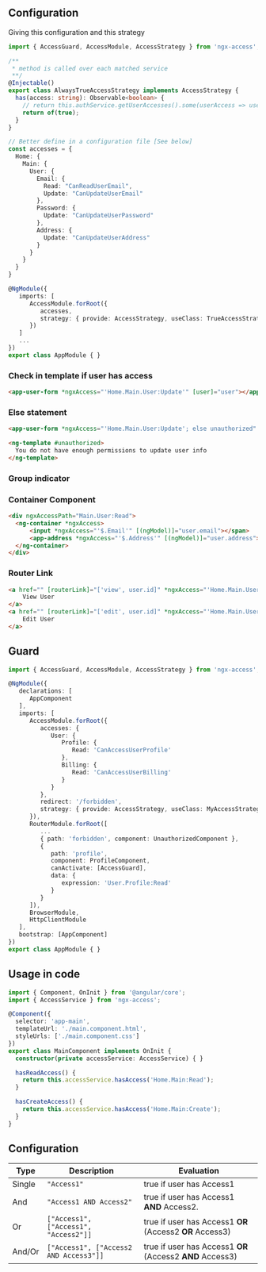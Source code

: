 ## Configuration

Giving this configuration and this strategy

```ts
import { AccessGuard, AccessModule, AccessStrategy } from 'ngx-access';

/**
 * method is called over each matched service
 **/
@Injectable()
export class AlwaysTrueAccessStrategy implements AccessStrategy {
  has(access: string): Observable<boolean> {
    // return this.authService.getUserAccesses().some(userAccess => userAccess === access)
    return of(true);
  }
}

// Better define in a configuration file [See below]
const accesses = {
  Home: {
    Main: {
      User: {
        Email: {
          Read: "CanReadUserEmail",
          Update: "CanUpdateUserEmail"
        },
        Password: {
          Update: "CanUpdateUserPassword"
        },
        Address: {
          Update: "CanUpdateUserAddress"
        }
      }
    }
  }
}

@NgModule({
   imports: [
      AccessModule.forRoot({
         accesses,
         strategy: { provide: AccessStrategy, useClass: TrueAccessStrategy }
      })
   ]
   ...
})
export class AppModule { }
```

### Check in template if user has access
```html
<app-user-form *ngxAccess="'Home.Main.User:Update'" [user]="user"></app-user-form>
```

### Else statement
```html
<app-user-form *ngxAccess="'Home.Main.User:Update'; else unauthorized" [user]="user"></app-user-form>

<ng-template #unauthorized>
  You do not have enough permissions to update user info
</ng-template>
```

### Group indicator
### Container Component
```html
<div ngxAccessPath="Main.User:Read">
  <ng-container *ngxAccess>
      <input *ngxAccess="'$.Email'" [(ngModel)]="user.email"></span>
      <app-address *ngxAccess="'$.Address'" [(ngModel)]="user.address"></app-address>
  </ng-container>
</div>
```

### Router Link
```html
<a href="" [routerLink]="['view', user.id]" *ngxAccess="'Home.Main.User:Read'">
    View User
</a>
<a href="" [routerLink]="['edit', user.id]" *ngxAccess="'Home.Main.User:Update'">
    Edit User
</a>
```

## Guard
```ts
import { AccessGuard, AccessModule, AccessStrategy } from 'ngx-access';

@NgModule({
   declarations: [
      AppComponent
   ],
   imports: [
      AccessModule.forRoot({
         accesses: {
            User: {
               Profile: {
                  Read: 'CanAccessUserProfile'
               },
               Billing: {
                  Read: 'CanAccessUserBilling'
               }
            }
         },
         redirect: '/forbidden',
         strategy: { provide: AccessStrategy, useClass: MyAccessStrategy }
      }),
      RouterModule.forRoot([
         ...
         { path: 'forbidden', component: UnauthorizedComponent },
         {
            path: 'profile',
            component: ProfileComponent,
            canActivate: [AccessGuard],
            data: {
               expression: 'User.Profile:Read'
            }
         }
      ]),
      BrowserModule,
      HttpClientModule
   ],
   bootstrap: [AppComponent]
})
export class AppModule { }
```

## Usage in code
```ts
import { Component, OnInit } from '@angular/core';
import { AccessService } from 'ngx-access';

@Component({
  selector: 'app-main',
  templateUrl: './main.component.html',
  styleUrls: ['./main.component.css']
})
export class MainComponent implements OnInit {
  constructor(private accessService: AccessService) { }

  hasReadAccess() {
    return this.accessService.hasAccess('Home.Main:Read');
  }

  hasCreateAccess() {
    return this.accessService.hasAccess('Home.Main:Create');
  }
}  
```

## Configuration
| Type  |  Description | Evaluation  |
|---|---|---|
|  Single |  ```"Access1"``` |  true if user  has Access1 |
|  And |  ```"Access1 AND Access2"``` |  true if user has Access1 **AND** Access2. |
|  Or |  ```["Access1", ["Access1", "Access2"]]```  |  true if user has Access1 **OR** (Access2 **OR** Access3) |
|  And/Or |  ```["Access1", ["Access2 AND Access3"]]```  |  true if user has Access1 **OR** (Access2 **AND** Access3) |

